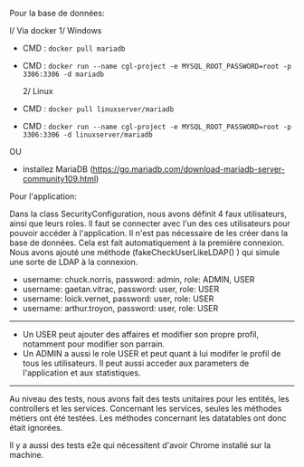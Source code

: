 Pour la base de données:

I/ Via docker
  1/ Windows
- CMD : ``docker pull mariadb``
- CMD : ``docker run --name cgl-project -e MYSQL_ROOT_PASSWORD=root -p 3306:3306 -d mariadb``

  2/ Linux
- CMD : ``docker pull linuxserver/mariadb``
- CMD : ``docker run --name cgl-project -e MYSQL_ROOT_PASSWORD=root -p 3306:3306 -d linuxserver/mariadb``

OU

- installez MariaDB (https://go.mariadb.com/download-mariadb-server-community109.html)


Pour l'application:

Dans la class SecurityConfiguration, nous avons définit 4 faux utilisateurs, ainsi que leurs roles.
Il faut se connecter avec l'un des ces utilisateurs pour pouvoir accéder à l'application.
Il n'est pas nécessaire de les créer dans la base de données. Cela est fait automatiquement à la première connexion.
Nous avons ajouté une méthode (fakeCheckUserLikeLDAP() ) qui simule une sorte de LDAP à la connexion.

- username: chuck.norris, password: admin, role: ADMIN, USER
- username: gaetan.vitrac, password: user, role: USER
- username: loick.vernet, password: user, role: USER
- username: arthur.troyon, password: user, role: USER

----------------------

- Un USER peut ajouter des affaires et modifier son propre profil, notamment pour modifier son parrain.
- Un ADMIN a aussi le role USER et peut quant à lui modifer le profil de tous les utilisateurs. Il peut aussi acceder
  aux parameters de l'application et aux statistiques.

----------------------

Au niveau des tests, nous avons fait des tests unitaires pour les entités, les controllers et les services.
Concernant les services, seules les méthodes métiers ont été testées.
Les méthodes concernant les datatables ont donc était ignorées.

Il y a aussi des tests e2e qui nécessitent d'avoir Chrome installé sur la machine.